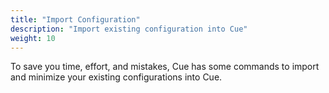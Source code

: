```yaml
---
title: "Import Configuration"
description: "Import existing configuration into Cue"
weight: 10
---
```


To save you time, effort, and mistakes,
Cue has some commands to import and minimize
your existing configurations into Cue.
